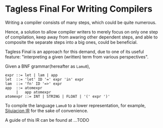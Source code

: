 # Tagless Final For Writing Compilers

Writing a compiler consists of many steps, which could be quite numerous.

Hence, a solution to allow compiler writers to merely focus on only one step of compilation, keep away from awaring other dependent steps, and able to composite the separate steps into a big ones, could be beneficial.

Tagless Final is an approach for this demand, due to one of its useful feature:
"interpreting a given (written) term from various perspectives".

Given a BNF grammar(hereafter as `Lamu0`),

```BNF
expr ::= let | lam | app
let  ::= 'let' ID '=' expr 'in' expr
lam  ::= 'fn' ID '=>' expr
app  ::= atomexpr
     |   app atomexpr
atomexpr ::= INT | STRING | FLOAT | '(' expr ')'
```

To compile the language `Lamu0` to a lower representation, for example,
[Sijuiacion IR](https://github.com/RemuLang/sijuiacion-lang) for the sake of convenience.

A guide of this IR can be found at ...TODO




